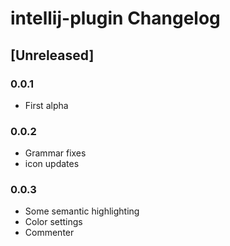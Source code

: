 <!-- Keep a Changelog guide -> https://keepachangelog.com -->

# intellij-plugin Changelog

## [Unreleased]
### 0.0.1
- First alpha

### 0.0.2
- Grammar fixes
- icon updates

### 0.0.3
- Some semantic highlighting
- Color settings
- Commenter
